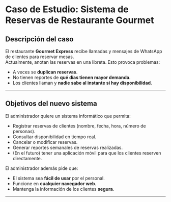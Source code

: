 #  Caso de Estudio: Sistema de Reservas de Restaurante Gourmet

##  Descripción del caso
El restaurante **Gourmet Express** recibe llamadas y mensajes de WhatsApp de clientes para reservar mesas.  
Actualmente, anotan las reservas en una libreta. Esto provoca problemas:

- A veces se **duplican reservas**.  
- No tienen reportes de **qué días tienen mayor demanda**.  
- Los clientes llaman y **nadie sabe al instante si hay disponibilidad**.  

---

##  Objetivos del nuevo sistema
El administrador quiere un sistema informático que permita:

- Registrar reservas de clientes (nombre, fecha, hora, número de personas).  
- Consultar disponibilidad en tiempo real.  
- Cancelar o modificar reservas.  
- Generar reportes semanales de reservas realizadas.  
- (En el futuro) tener una aplicación móvil para que los clientes reserven directamente.  

El administrador además pide que:

- El sistema sea **fácil de usar** por el personal.  
- Funcione en **cualquier navegador web**.  
- Mantenga la información de los clientes **segura**.  

---

